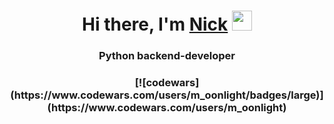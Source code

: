 <h1 align="center">Hi there, I'm <a href="https://vk.com/styazhko" target="_blank">Nick</a> 
<img src="https://github.com/blackcater/blackcater/raw/main/images/Hi.gif" height="32"/></h1>
<h3 align="center">Python backend-developer</h3> 
<h3 align="center">[![codewars](https://www.codewars.com/users/m_oonlight/badges/large)](https://www.codewars.com/users/m_oonlight)</h3> 
